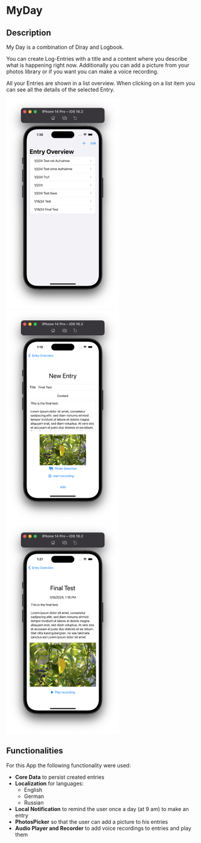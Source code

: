 #  MyDay

## Description

My Day is a combination of Diray and Logbook. 

You can create Log-Entries with a title and a content where you describe what is happening right now. Additionally you can add a picture from your photos library or if you want you can make a voice recording.

All your Entries are shown in a list overview. When clicking on a list item you can see all the details of the selected Entry.

<img src="../screenshots/overview.png"  width="300">
<img src="../screenshots/new_entry.png"  width="300">
<img src="../screenshots/show_entry.png"  width="300">



## Functionalities

For this App the following functionality were used:
- **Core Data** to persist created entries
- **Localization** for languages:
    - English
    - German
    - Russian
- **Local Notification** to remind the user once a day (at 9 am) to make an entry
- **PhotosPicker** so that the user can add a picture to his entries
- **Audio Player and Recorder** to add voice recordings to entries and play them

